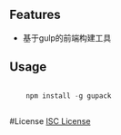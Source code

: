 
## Features

+ 基于gulp的前端构建工具

## Usage

```javascript

    npm install -g gupack
    
```

#License
[ISC License](http://en.wikipedia.org/wiki/ISC_License)

